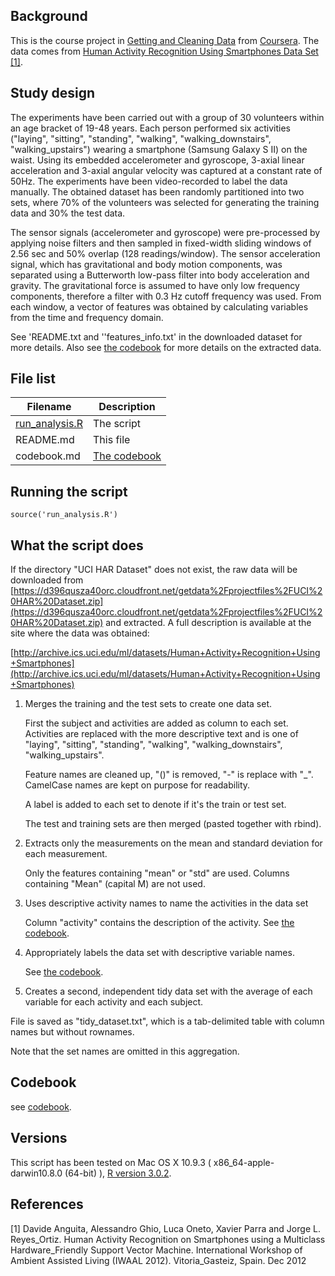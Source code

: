 ## Background

This is the course project in [Getting and Cleaning Data](https://class.coursera.org/getdata-005) from [Coursera](http://coursera.org). The data comes from [
Human Activity Recognition Using Smartphones Data Set ](http://archive.ics.uci.edu/ml/datasets/Human+Activity+Recognition+Using+Smartphones)
 [\[1\]](#refs).

## Study design

The experiments have been carried out with a group of 30 volunteers within an age bracket of 19-48 years. Each person performed six activities ("laying", "sitting", "standing", "walking", "walking_downstairs", "walking_upstairs") wearing a smartphone (Samsung Galaxy S II) on the waist. Using its embedded accelerometer and gyroscope, 3-axial linear acceleration and 3-axial angular velocity was captured at a constant rate of 50Hz. The experiments have been video-recorded to label the data manually. The obtained dataset has been randomly partitioned into two sets, where 70% of the volunteers was selected for generating the training data and 30% the test data.

The sensor signals (accelerometer and gyroscope) were pre-processed by applying noise filters and then sampled in fixed-width sliding windows of 2.56 sec and 50% overlap (128 readings/window). The sensor acceleration signal, which has gravitational and body motion components, was separated using a Butterworth low-pass filter into body acceleration and gravity. The gravitational force is assumed to have only low frequency components, therefore a filter with 0.3 Hz cutoff frequency was used. From each window, a vector of features was obtained by calculating variables from the time and frequency domain.

See 'README.txt and ''features_info.txt' in the downloaded dataset for more details. Also see [the codebook](codebook.md) for more details on the extracted data.

## File list

| Filename       | Description  |
|----------------|--------------|
| [run_analysis.R](run_analysis.R) | The script   |
| README.md      | This file    |
| codebook.md    | [The codebook](codebook) |

## Running the script

    source('run_analysis.R')

## What the script does

If the directory "UCI HAR Dataset" does not exist, the raw data will be downloaded from [https://d396qusza40orc.cloudfront.net/getdata%2Fprojectfiles%2FUCI%20HAR%20Dataset.zip](https://d396qusza40orc.cloudfront.net/getdata%2Fprojectfiles%2FUCI%20HAR%20Dataset.zip) and extracted.
A full description is available at the site where the data was obtained:

[http://archive.ics.uci.edu/ml/datasets/Human+Activity+Recognition+Using+Smartphones](http://archive.ics.uci.edu/ml/datasets/Human+Activity+Recognition+Using+Smartphones)

1. Merges the training and the test sets to create one data set.

   First the subject and activities are added as column to each set. Activities are replaced with the more descriptive text and is one of "laying", "sitting", "standing", "walking", "walking_downstairs", "walking_upstairs".

   Feature names are cleaned up, "()" is removed, "-" is replace with "_". CamelCase names are kept on purpose for readability.

   A label is added to each set to denote if it's the train or test set.

   The test and training sets are then merged (pasted together with rbind).

2. Extracts only the measurements on the mean and standard deviation for each measurement.

   Only the features containing "mean" or "std" are used. Columns containing "Mean" (capital M) are not used.

3. Uses descriptive activity names to name the activities in the data set

   Column "activity" contains the description of the activity. See [the codebook](codebook.md).

4. Appropriately labels the data set with descriptive variable names.

   See [the codebook](codebook.md).

5. Creates a second, independent tidy data set with the average of each variable for each activity and each subject.

  File is saved as "tidy_dataset.txt", which is a tab-delimited table with column names but without rownames.

  Note that the set names are omitted in this aggregation.

## Codebook

see [codebook](codebook.md).


## Versions

This script has been tested on Mac OS X 10.9.3 ( x86_64-apple-darwin10.8.0 (64-bit) ), [R version 3.0.2](http://www.r-project.org/).

## <a name="refs"></a>References

[1] Davide Anguita, Alessandro Ghio, Luca Oneto, Xavier Parra and Jorge L. Reyes_Ortiz. Human Activity Recognition on Smartphones using a Multiclass Hardware_Friendly Support Vector Machine. International Workshop of Ambient Assisted Living (IWAAL 2012). Vitoria_Gasteiz, Spain. Dec 2012
